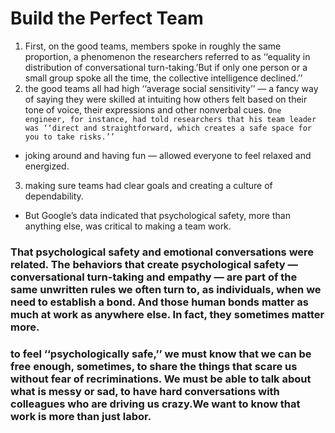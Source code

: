 # Build the Perfect Team
1. First, on the good teams, members spoke in roughly the same proportion, a phenomenon the researchers referred to as ‘‘equality in distribution of conversational turn-taking.’But if only one person or a small group spoke all the time, the collective intelligence declined.’’
2. the good teams all had high ‘‘average social sensitivity’’ — a fancy way of saying they were skilled at intuiting how others felt based on their tone of voice, their expressions and other nonverbal cues.
`One engineer, for instance, had told researchers that his team leader was ‘‘direct and straightforward, which creates a safe space for you to take risks.’’`
* joking around and having fun — allowed everyone to feel relaxed and energized.

3. making sure teams had clear goals and creating a culture of dependability. 
- But Google’s data indicated that psychological safety, more than anything else, was critical to making a team work.

### That psychological safety and emotional conversations were related. The behaviors that create psychological safety — conversational turn-taking and empathy — are part of the same unwritten rules we often turn to, as individuals, when we need to establish a bond. And those human bonds matter as much at work as anywhere else. In fact, they sometimes matter more.


###  to feel ‘‘psychologically safe,’’ we must know that we can be free enough, sometimes, to share the things that scare us without fear of recriminations. We must be able to talk about what is messy or sad, to have hard conversations with colleagues who are driving us crazy.We want to know that work is more than just labor.